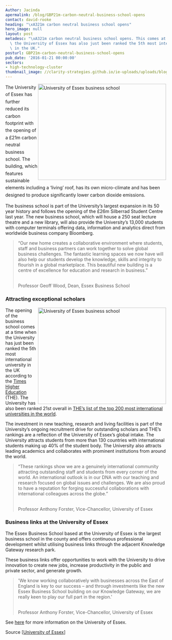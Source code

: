 ```yaml
---
Author: Jacinda
apermalink: /blog/GBP21m-carbon-neutral-business-school-opens
contact: david-rooke
heading: "\xA321m carbon neutral business school opens"
hero_image: null
layout: post
metadesc: "\xA321m carbon neutral business school opens. This comes at a time when\
  \ the University of Essex has also just been ranked the 5th most international university\
  \ in the UK."
posturl: GBP21m-carbon-neutral-business-school-opens
pub_date: '2016-01-21 00:00:00'
sectors:
- high-technology-cluster
thumbnail_image: //clarity-strategies.github.io/ie-uploads/uploads/blog/Bus_school_1_mini.jpg
---
```


<p><span style='line-height: 1.6;'><img alt='University of Essex business school' src='//clarity-strategies.github.io/ie-uploads/uploads/blog/16646541259_94f75ae2d3_400.jpg' style='width: 400px; height: 300px; margin-left: 2px; margin-right: 2px; float: right;'/>The University of Essex has further reduced its carbon footprint with the opening of a £21m carbon neutral business school. The building, which features sustainable elements including a ‘living’ roof, has its own micro-climate and has been designed to produce significantly lower carbon dioxide emissions.</span></p><p>The business school is part of the University’s largest expansion in its 50 year history and follows the opening of the £26m Silberrad Student Centre last year. The new business school, which will house a 250 seat lecture theatre and a new library, will also provide the University’s 13,000 students with computer terminals offering data, information and analytics direct from worldwide business company Bloomberg.</p><blockquote><p>“Our new home creates a collaborative environment where students, staff and business partners can work together to solve global business challenges. The fantastic learning spaces we now have will also help our students develop the knowledge, skills and integrity to flourish in a global marketplace. This beautiful new building is a centre of excellence for education and research in business.”</p><p><br/>Professor Geoff Wood, Dean, Essex Business School</p></blockquote><h3>Attracting exceptional scholars</h3><p><img alt='University of Essex business school' src='//clarity-strategies.github.io/ie-uploads/uploads/blog/Bus_School_2_400.jpg' style='width: 400px; height: 301px; margin-left: 2px; margin-right: 2px; float: right;'/>The opening of the business school comes at a time when the University has just been ranked the 5th most international university in the UK according to the <a href='https://www.timeshighereducation.com/world-university-rankings'>Times Higher Education</a> (THE). The University has also been ranked 21st overall in <a href='https://www.timeshighereducation.com/world-university-rankings' target='_blank'>THE’s list of the top 200 most international universities in the world</a>.</p><p>The investment in new teaching, research and living facilities is part of the University’s ongoing recruitment drive for outstanding scholars and THE’s rankings are a reflection of the University of Essex’s global intake. The University attracts students from more than 130 countries with international students making up 40% of the student body. The University also attracts leading academics and collaborates with prominent institutions from around the world.</p><blockquote><p>“These rankings show we are a genuinely international community attracting outstanding staff and students from every corner of the world. An international outlook is in our DNA with our teaching and research focused on global issues and challenges. We are also proud to have a reputation for forging successful collaborations with international colleagues across the globe.”</p><p><br/>Professor Anthony Forster, Vice-Chancellor, University of Essex</p></blockquote><h3>Business links at the University of Essex</h3><p>The Essex Business School based at the University of Essex is the largest business school in the county and offers continuous professional development whilst utilising business links through the adjacent Knowledge Gateway research park.</p><p>These business links offer opportunities to work with the University to drive innovation to create new jobs, increase productivity in the public and private sector, and generate growth.</p><blockquote><p>'We know working collaboratively with businesses across the East of England is key to our success – and through investments like the new Essex Business School building on our Knowledge Gateway, we are really keen to play our full part in the region.'</p><p><br/>Professor Anthony Forster, Vice-Chancellor, University of Essex</p></blockquote><p>See <a href='http://investessex.co.uk/studies/place-studies/university-of-essex'>here</a> for more information on the University of Essex.</p><p>Source [<a href='http://www.essex.ac.uk/events/event.aspx?e_id=9497'>University of Essex</a>]</p>